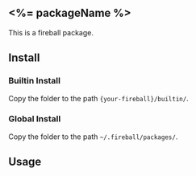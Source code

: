 ## <%= packageName %>

This is a fireball package.

## Install

### Builtin Install

Copy the folder to the path `{your-fireball}/builtin/`.

### Global Install

Copy the folder to the path `~/.fireball/packages/`.

## Usage
